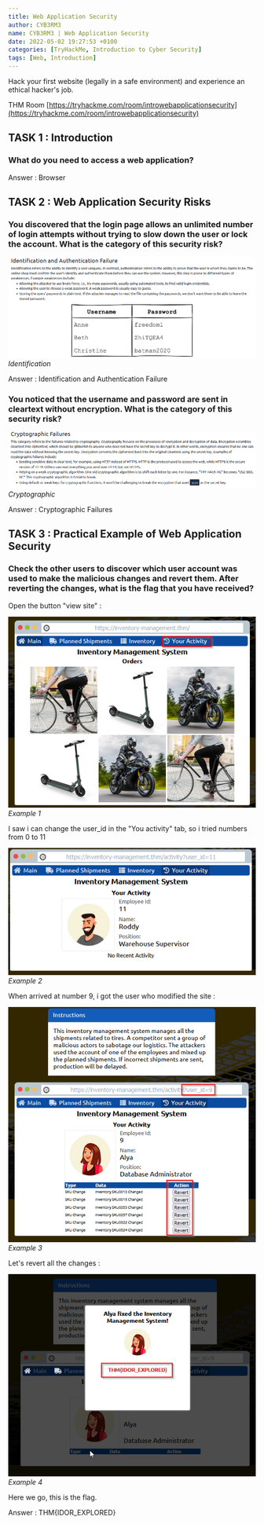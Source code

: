 ```yaml
---
title: Web Application Security
author: CYB3RM3
name: CYB3RM3 | Web Application Security
date: 2022-05-02 19:27:53 +0100
categories: [TryHackMe, Introduction to Cyber Security]
tags: [Web, Introduction]
---
```


Hack your first website (legally in a safe environment) and experience an ethical hacker's job.

THM Room [https://tryhackme.com/room/introwebapplicationsecurity](https://tryhackme.com/room/introwebapplicationsecurity)


## TASK 1 : Introduction
### What do you need to access a web application? 
Answer : Browser

## TASK 2 : Web Application Security Risks 
### You discovered that the login page allows an unlimited number of login attempts without trying to slow down the user or lock the account. What is the category of this security risk?

![Identification](/images/thm/introwebapplicationsecurity/introwebapplicationsecurity_1.png)
_Identification_

Answer : Identification and Authentication Failure

### You noticed that the username and password are sent in cleartext without encryption. What is the category of this security risk?

![Cryptographic](/images/thm/introwebapplicationsecurity/introwebapplicationsecurity_2.png)
_Cryptographic_

Answer : Cryptographic Failures

## TASK 3 : Practical Example of Web Application Security 
###  Check the other users to discover which user account was used to make the malicious changes and revert them. After reverting the changes, what is the flag that you have received?
Open the button "view site" :

![Example 1](/images/thm/introwebapplicationsecurity/introwebapplicationsecurity_3.png)
_Example 1_

I saw i can change the user_id in the "You activity" tab, so i tried numbers from 0 to 11

![Example 2](/images/thm/introwebapplicationsecurity/introwebapplicationsecurity_4.png)
_Example 2_

When arrived at number 9, i got the user who modified the site :

![Example 3](/images/thm/introwebapplicationsecurity/introwebapplicationsecurity_5.png)
_Example 3_

Let's revert all the changes :

![Example 4](/images/thm/introwebapplicationsecurity/introwebapplicationsecurity_6.png)
_Example 4_

Here we go, this is the flag.

Answer : THM{IDOR_EXPLORED}